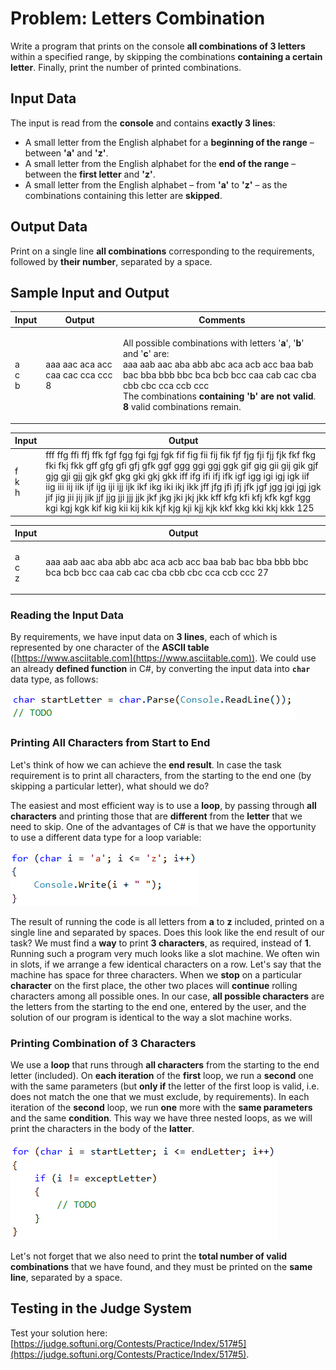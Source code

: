 # Problem: Letters Combination

Write a program that prints on the console **all combinations of 3 letters** within a specified range, by skipping the combinations **containing a certain letter**. Finally, print the number of printed combinations.

## Input Data

The input is read from the **console** and contains **exactly 3 lines**:

* A small letter from the English alphabet for a **beginning of the range** – between **'a'** and **'z'**.
* A small letter from the English alphabet for the **end of the range** – between the **first letter** and **'z'**.
* A small letter from the English alphabet – from **'a'** to **'z'** – as the combinations containing this letter are **skipped**.

## Output Data

Print on a single line **all combinations** corresponding to the requirements, followed by **their number**, separated by a space.

## Sample Input and Output

| Input              | Output                            | Comments                                                                                                                                                                                                                                                                                                                                                  |
| ------------------ | --------------------------------- | --------------------------------------------------------------------------------------------------------------------------------------------------------------------------------------------------------------------------------------------------------------------------------------------------------------------------------------------------------- |
| <p>a<br>c<br>b</p> | aaa aac aca acc caa cac cca ccc 8 | <p>All possible combinations with letters '<strong>а</strong>', '<strong>b</strong>' and '<strong>c</strong>' are:<br>aaa aab aac aba abb abc aca acb acc baa bab bac bba bbb bbc bca bcb bcc caa cab cac cba cbb cbc cca ccb ccc<br>The combinations <strong>containing 'b' are not valid</strong>.<br><strong>8</strong> valid combinations remain.</p> |

| Input              | Output                                                                                                                                                                                                                                                                                                                                                                                                                                                                                                                  |
| ------------------ | ----------------------------------------------------------------------------------------------------------------------------------------------------------------------------------------------------------------------------------------------------------------------------------------------------------------------------------------------------------------------------------------------------------------------------------------------------------------------------------------------------------------------- |
| <p>f<br>k<br>h</p> | fff ffg ffi ffj ffk fgf fgg fgi fgj fgk fif fig fii fij fik fjf fjg fji fjj fjk fkf fkg fki fkj fkk gff gfg gfi gfj gfk ggf ggg ggi ggj ggk gif gig gii gij gik gjf gjg gji gjj gjk gkf gkg gki gkj gkk iff ifg ifi ifj ifk igf igg igi igj igk iif iig iii iij iik ijf ijg iji ijj ijk ikf ikg iki ikj ikk jff jfg jfi jfj jfk jgf jgg jgi jgj jgk jif jig jii jij jik jjf jjg jji jjj jjk jkf jkg jki jkj jkk kff kfg kfi kfj kfk kgf kgg kgi kgj kgk kif kig kii kij kik kjf kjg kji kjj kjk kkf kkg kki kkj kkk 125 |

| Input              | Output                                                                                                         |
| ------------------ | -------------------------------------------------------------------------------------------------------------- |
| <p>a<br>c<br>z</p> | aaa aab aac aba abb abc aca acb acc baa bab bac bba bbb bbc bca bcb bcc caa cab cac cba cbb cbc cca ccb ccc 27 |

### Reading the Input Data

By requirements, we have input data on **3 lines**, each of which is represented by one character of the **ASCII table** ([https://www.asciitable.com](https://www.asciitable.com)). We could use an already **defined function** in C#, by converting the input data into **`char`** data type, as follows:

![](../../../assets/chapter-8-2-images/06.Letters-01.png)

### Printing All Characters from Start to End

Let's think of how we can achieve the **end result**. In case the task requirement is to print all characters, from the starting to the end one (by skipping a particular letter), what should we do?

The easiest and most efficient way is to use a **loop**, by passing through **all characters** and printing those that are **different** from the **letter** that we need to skip. One of the advantages of C# is that we have the opportunity to use a different data type for a loop variable:

![](../../../assets/chapter-8-2-images/06.Letters-02.png)

The result of running the code is all letters from **a** to **z** included, printed on a single line and separated by spaces. Does this look like the end result of our task? We must find a **way** to print **3 characters**, as required, instead of **1**. Running such a program very much looks like a slot machine. We often win in slots, if we arrange a few identical characters on a row. Let's say that the machine has space for three characters. When we **stop** on a particular **character** on the first place, the other two places will **continue** rolling characters among all possible ones. In our case, **all possible characters** are the letters from the starting to the end one, entered by the user, and the solution of our program is identical to the way a slot machine works.

### Printing Combination of 3 Characters

We use a **loop** that runs through **all characters** from the starting to the end letter (included). On **each iteration** of the **first** loop, we run a **second** one with the same parameters (but **only if** the letter of the first loop is valid, i.e. does not match the one that we must exclude, by requirements). In each iteration of the **second** loop, we run **one** more with the **same parameters** and the same **condition**. This way we have three nested loops, as we will print the characters in the body of the **latter**.

![](../../../assets/chapter-8-2-images/06.Letters-03.png)

Let's not forget that we also need to print the **total number of valid combinations** that we have found, and they must be printed on the **same line**, separated by a space.

## Testing in the Judge System

Test your solution here: [https://judge.softuni.org/Contests/Practice/Index/517#5](https://judge.softuni.org/Contests/Practice/Index/517#5).
